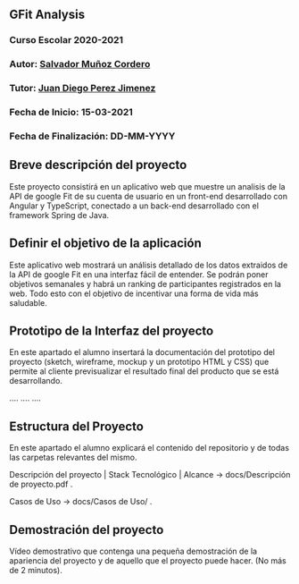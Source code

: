## GFit Analysis

### Curso Escolar 2020-2021

### Autor: [Salvador Muñoz Cordero](https://github.com/smunozc)

### Tutor: [Juan Diego Perez Jimenez](https://github.com/pekechis)

### Fecha de Inicio: 15-03-2021

### Fecha de Finalización: DD-MM-YYYY

## Breve descripción del proyecto

Este proyecto consistirá en un aplicativo web que muestre un analisis de la API de google Fit de su cuenta de usuario en un front-end desarrollado con Angular y TypeScript, conectado a un back-end desarrollado con el framework Spring de Java.

## Definir el objetivo de la aplicación

Este aplicativo web mostrará un análisis detallado de los datos extraidos de la API de google Fit en una interfaz fácil de entender. Se podrán poner objetivos semanales y habrá un ranking de participantes registrados en la web. Todo esto con el objetivo de incentivar una forma de vida más saludable.

## Prototipo de la Interfaz del proyecto

En este apartado el alumno insertará la documentación del prototipo del proyecto (sketch, wireframe, mockup y un prototipo HTML y CSS)  que permite al cliente previsualizar el resultado final del producto que se está desarrollando.

....
....
....

## Estructura del Proyecto

En este apartado el alumno explicará el contenido del repositorio y de todas las carpetas relevantes del mismo.

Descripción del proyecto | Stack Tecnológico | Alcance -> docs/Descripción de proyecto.pdf .

Casos de Uso -> docs/Casos de Uso/ .

## Demostración del proyecto

Vídeo demostrativo que contenga una pequeña demostración de la apariencia del proyecto y de aquello que el proyecto puede hacer. (No más de 2 minutos).
